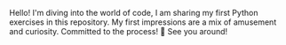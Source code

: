 Hello! I'm diving into the world of code, I am sharing my first Python exercises in this repository. My first impressions are a mix of amusement and curiosity. Committed to the process! 🚀 See you around!
